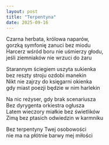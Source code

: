 ```yaml
---
layout: post
title: "Terpentyna"
date: 2025-09-16
---
```


Czarna herbata, królowa naparów,  
gorzką symfonię zanuci bez miodu  
Harcerz wśród boru nie uśmierzy głodu,  
jeśli ziemniaków nie wrzuci do żaru

Starannym ściegiem uszyta sukienka  
bez reszty stroju ozdobi manekin  
Nikt nie zajrzy do księgarni okienka  
gdy miast poezji będzie w nim harlekin

Na nic reżyser, gdy brak scenariusza  
Bez dyrygenta orkiestra ogłusza  
Latem wieczory miałkie bez świetlików  
Zimą bez ptasich odwiedzin w karmniku

Bez terpentyny Twej osobowości  
nie ma na płótnie barwy mej miłości